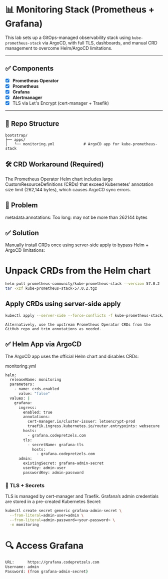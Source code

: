 # 📊 Monitoring Stack (Prometheus + Grafana)

This lab sets up a GitOps-managed observability stack using `kube-prometheus-stack` via ArgoCD, with full TLS, dashboards, and manual CRD management to overcome Helm/ArgoCD limitations.

---

## ✅ Components

- [x] **Prometheus Operator**
- [x] **Prometheus**
- [x] **Grafana**
- [x] **Alertmanager**
- [x] TLS via Let's Encrypt (cert-manager + Traefik)

---

## 📁 Repo Structure

```text
bootstrap/
├── apps/
│   └── monitoring.yml             # ArgoCD app for kube-prometheus-stack
```

## 🛠 CRD Workaround (Required)

The Prometheus Operator Helm chart includes large CustomResourceDefinitions (CRDs) that exceed Kubernetes' annotation size limit (262,144 bytes), which causes ArgoCD sync errors.
## 🚫 Problem

metadata.annotations: Too long: may not be more than 262144 bytes

## ✅ Solution

Manually install CRDs once using server-side apply to bypass Helm + ArgoCD limitations:

# Unpack CRDs from the Helm chart
```bash
helm pull prometheus-community/kube-prometheus-stack --version 57.0.2
tar -xzf kube-prometheus-stack-57.0.2.tgz
```
## Apply CRDs using server-side apply
```bash
kubectl apply --server-side --force-conflicts -f kube-prometheus-stack/crds/
```
    Alternatively, use the upstream Prometheus Operator CRDs from the GitHub repo and trim annotations as needed.

## ✅ Helm App via ArgoCD

The ArgoCD app uses the official Helm chart and disables CRDs:

monitoring.yml
```bash
helm:
  releaseName: monitoring
  parameters:
    - name: crds.enabled
      value: "false"
  values: |
    grafana:
      ingress:
        enabled: true
        annotations:
          cert-manager.io/cluster-issuer: letsencrypt-prod
          traefik.ingress.kubernetes.io/router.entrypoints: websecure
        hosts:
          - grafana.codepretzels.com
        tls:
          - secretName: grafana-tls
            hosts:
              - grafana.codepretzels.com
      admin:
        existingSecret: grafana-admin-secret
        userKey: admin-user
        passwordKey: admin-password
```
### 🔐 TLS + Secrets

TLS is managed by cert-manager and Traefik. Grafana’s admin credentials are stored in a pre-created Kubernetes Secret:
```bash
kubectl create secret generic grafana-admin-secret \
  --from-literal=admin-user=admin \
  --from-literal=admin-password=<your-password> \
  -n monitoring
```
# 🔍 Access Grafana
```bash
URL:      https://grafana.codepretzels.com
Username: admin
Password: (from grafana-admin-secret)
```
